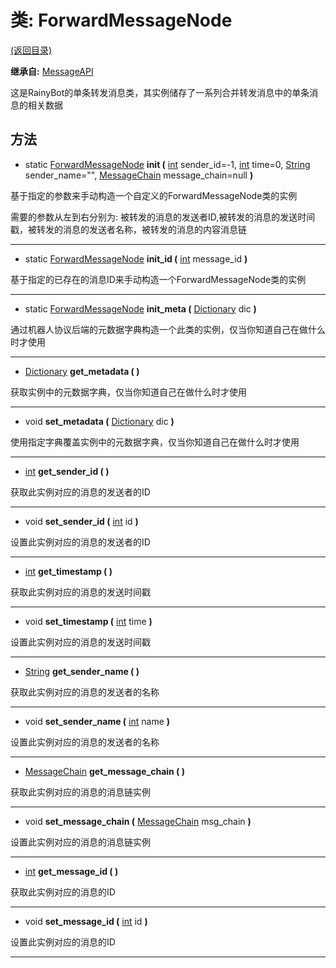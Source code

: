 # 类: ForwardMessageNode  
[(返回目录)](README.md)  
  
**继承自:** [MessageAPI](MessageAPI.md)  
  
这是RainyBot的单条转发消息类，其实例储存了一系列合并转发消息中的单条消息的相关数据  
  
## 方法 
  
- static [ForwardMessageNode](ForwardMessageNode.md) **init (** [int](https://docs.godotengine.org/en/latest/classes/class_int.html) sender_id=-1, [int](https://docs.godotengine.org/en/latest/classes/class_int.html) time=0, [String](https://docs.godotengine.org/en/latest/classes/class_string.html) sender_name="", [MessageChain](MessageChain.md) message_chain=null **)**  
  
基于指定的参数来手动构造一个自定义的ForwardMessageNode类的实例   
  
需要的参数从左到右分别为: 被转发的消息的发送者ID,被转发的消息的发送时间戳，被转发的消息的发送者名称，被转发的消息的内容消息链  
  
---  
  
- static [ForwardMessageNode](ForwardMessageNode.md) **init_id (** [int](https://docs.godotengine.org/en/latest/classes/class_int.html) message_id **)**  
  
基于指定的已存在的消息ID来手动构造一个ForwardMessageNode类的实例  
  
---  
  
- static [ForwardMessageNode](ForwardMessageNode.md) **init_meta (** [Dictionary](https://docs.godotengine.org/en/latest/classes/class_dictionary.html) dic **)**  
  
通过机器人协议后端的元数据字典构造一个此类的实例，仅当你知道自己在做什么时才使用  
  
---  
  
-  [Dictionary](https://docs.godotengine.org/en/latest/classes/class_dictionary.html) **get_metadata ( )**  
  
获取实例中的元数据字典，仅当你知道自己在做什么时才使用  
  
---  
  
-  void **set_metadata (** [Dictionary](https://docs.godotengine.org/en/latest/classes/class_dictionary.html) dic **)**  
  
使用指定字典覆盖实例中的元数据字典，仅当你知道自己在做什么时才使用  
  
---  
  
-  [int](https://docs.godotengine.org/en/latest/classes/class_int.html) **get_sender_id ( )**  
  
获取此实例对应的消息的发送者的ID  
  
---  
  
-  void **set_sender_id (** [int](https://docs.godotengine.org/en/latest/classes/class_int.html) id **)**  
  
设置此实例对应的消息的发送者的ID  
  
---  
  
-  [int](https://docs.godotengine.org/en/latest/classes/class_int.html) **get_timestamp ( )**  
  
获取此实例对应的消息的发送时间戳  
  
---  
  
-  void **set_timestamp (** [int](https://docs.godotengine.org/en/latest/classes/class_int.html) time **)**  
  
设置此实例对应的消息的发送时间戳  
  
---  
  
-  [String](https://docs.godotengine.org/en/latest/classes/class_string.html) **get_sender_name ( )**  
  
获取此实例对应的消息的发送者的名称  
  
---  
  
-  void **set_sender_name (** [int](https://docs.godotengine.org/en/latest/classes/class_int.html) name **)**  
  
设置此实例对应的消息的发送者的名称  
  
---  
  
-  [MessageChain](MessageChain.md) **get_message_chain ( )**  
  
获取此实例对应的消息的消息链实例  
  
---  
  
-  void **set_message_chain (** [MessageChain](MessageChain.md) msg_chain **)**  
  
设置此实例对应的消息的消息链实例  
  
---  
  
-  [int](https://docs.godotengine.org/en/latest/classes/class_int.html) **get_message_id ( )**  
  
获取此实例对应的消息的ID  
  
---  
  
-  void **set_message_id (** [int](https://docs.godotengine.org/en/latest/classes/class_int.html) id **)**  
  
设置此实例对应的消息的ID  
  
---  
  

